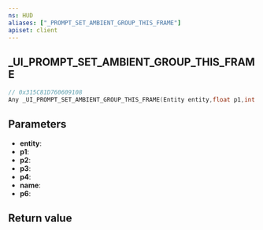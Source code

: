 ```yaml
---
ns: HUD
aliases: ["_PROMPT_SET_AMBIENT_GROUP_THIS_FRAME"]
apiset: client
---
```

## _UI_PROMPT_SET_AMBIENT_GROUP_THIS_FRAME

```c
// 0x315C81D760609108
Any _UI_PROMPT_SET_AMBIENT_GROUP_THIS_FRAME(Entity entity,float p1,int p2,int p3,Hash p4,char* name,int p6);
```


## Parameters
* **entity**:
* **p1**:
* **p2**:
* **p3**:
* **p4**:
* **name**:
* **p6**:

## Return value